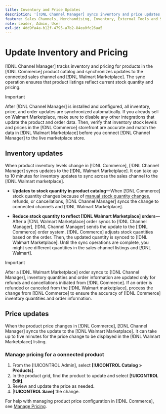 ```yaml
---
title: Inventory and Price Updates
description: '[!DNL Channel Manager] syncs inventory and price updates between the [!DNL Commerce] store and [!DNL Walmart Marketplace] so that you can manage your sales channel operations from the [!DNL Commerce] Admin'
feature: Sales Channels, Merchandising, Inventory, External Tools and Services
role: Leader, Admin, User
exl-id: 4dd9fa4a-b12f-4795-a7b2-84ea0fc26aa5
---
```

# Update Inventory and Pricing

[!DNL Channel Manager] tracks inventory and pricing for products in the [!DNL Commerce] product catalog and synchronizes updates to the connected sales channel and [!DNL Walmart Marketplace]. The sync operation ensures that product listings reflect current stock quantity and pricing.


>[!IMPORTANT]
>
>After [!DNL Channel Manager] is installed and configured, all inventory, price, and order updates are synchronized automatically. If you already sell on Walmart Marketplace, make sure to disable any other integrations that update the product and order data. Then, verify that inventory stock levels and prices in the [!DNL Commerce] storefront are accurate and match the data in [!DNL Walmart Marketplace] before you connect [!DNL Channel Manager] to the live marketplace store.


## Inventory updates

When product inventory levels change in [!DNL Commerce], [!DNL Channel Manager] syncs updates to the [!DNL Walmart Marketplace]. It can take up to 10 minutes for inventory updates to sync across the sales channel to the [!DNL Walmart marketplace].

* **Updates to stock quantity in product catalog**—When [!DNL Commerce] stock quantity changes because of [manual stock quantity changes](https://experienceleague.adobe.com/docs/commerce-admin/inventory/quantities/quantities-assign-per-product.html), refunds, or cancellations, [!DNL Channel Manager] syncs the change to connected channels and [!DNL Walmart Marketplace].

* **Reduce stock quantity to reflect [!DNL Walmart Marketplace] orders**—After a [!DNL Walmart Marketplace] order syncs to [!DNL Channel Manager], [!DNL Channel Manager] sends the update to the [!DNL Commerce] order system. [!DNL Commerce] adjusts stock quantities based on the order. Then, the updated quantity is synced to [!DNL Walmart Marketplace]. Until the sync operations are complete, you might see different quantities in the sales channel listings and [!DNL Walmart].

>[!IMPORTANT]
>
>After a [!DNL Walmart Marketplace] order syncs to [!DNL Channel Manager], inventory quantities and order information are updated only for refunds and cancellations initiated from [!DNL Commerce]. If an order is refunded or canceled from the [!DNL Walmart marketplace], process the change from [!DNL Commerce] to ensure the accuracy of [!DNL Commerce] inventory quantities and order information.

## Price updates

When the product price changes in [!DNL Commerce], [!DNL Channel Manager] syncs the update to the [!DNL Walmart Marketplace]. It can take up to five minutes for the price change to be displayed in the [!DNL Walmart Marketplace] listing.

### Manage pricing for a connected product

1. From the [!UICONTROL Admin], select **[!UICONTROL Catalog > Products]**.
1. In the product grid, find the product to update and select **[!UICONTROL Edit]**.
1. Review and update the price as needed.
1. **[!UICONTROL Save]** the change.

For help with managing product price configuration in [!DNL Commerce], see [Manage Pricing](https://experienceleague.adobe.com/docs/commerce-admin/catalog/products/pricing/pricing-advanced.html).

